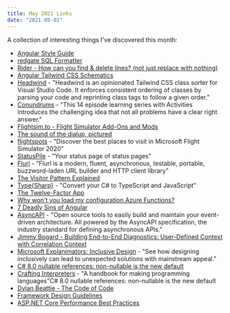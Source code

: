 ```yaml
---
title: May 2021 Links
date: "2021-05-01"
---
```


A collection of interesting things I've discovered this month:

- [Angular Style Guide](https://angular.io/guide/styleguide)
- [redgate SQL Formatter](https://www.red-gate.com/website/sql-formatter)
- [Rider - How can you find & delete lines? (not just replace with nothing)](https://intellij-support.jetbrains.com/hc/en-us/community/posts/115000142590-How-can-you-find-delete-lines-not-just-replace-with-nothing-)
- [Angular Tailwind CSS Schematics](https://github.com/ngneat/tailwind)
- [Headwind](https://marketplace.visualstudio.com/items?itemName=heybourn.headwind) - "Headwind is an opinionated Tailwind CSS class sorter for Visual Studio Code. It enforces consistent ordering of classes by parsing your code and reprinting class tags to follow a given order."
- [Conundrums](https://ideas.classdojo.com/b/conundrums) - "This 14 episode learning series with Activities introduces the challenging idea that not all problems have a clear right answer."
- [Flightsim.to - Flight Simulator Add-Ons and Mods](https://flightsim.to/)
- [The sound of the dialup, pictured](http://www.windytan.com/2012/11/the-sound-of-dialup-pictured.html)
- [flightspots](https://flightspots.co/app) - "Discover the best places to visit in Microsoft Flight Simulator 2020"
- [StatusPile](https://www.statuspile.com/) - "Your status page of status pages"
- [Flurl](https://github.com/tmenier/Flurl) - "Flurl is a modern, fluent, asynchronous, testable, portable, buzzword-laden URL builder and HTTP client library"
- [The Visitor Pattern Explained](https://www.codeproject.com/Articles/588882/TheplusVisitorplusPatternplusExplained)
- [Type{Sharp}](https://app.typesharp.co/) - "Convert your C# to TypeScript and JavaScript"
- [The Twelve-Factor App](https://12factor.net/)
- [Why won't you load my configuration Azure Functions?](https://adamstorr.azurewebsites.net/blog/why-wont-you-load-my-configuration-azure-functions)
- [7 Deadly Sins of Angular](https://dev.to/this-is-angular/7-deadly-sins-of-angular-1n2j)
- [AsyncAPI](https://www.asyncapi.com/) - "Open source tools to easily build and maintain your event-driven architecture. All powered by the AsyncAPI specification, the industry standard for defining asynchronous APIs."
- [Jimmy Bogard - Building End-to-End Diagnostics: User-Defined Context with Correlation Context](https://jimmybogard.com/building-end-to-end-diagnostics-user-defined-context-with-correlation-context/)
- [Microsoft Explanimators: Inclusive Design](https://news.microsoft.com/stories/explanimators/inclusive-design/?ocid=FY19_soc_omc_br_tw_Explanimators) - "See how designing inclusively can lead to unexpected solutions with mainstream appeal."
- [C# 8.0 nullable references: non-nullable is the new default](https://endjin.com/blog/2020/04/dotnet-csharp-8-nullable-references-non-nullable-is-the-new-default)
- [Crafting Interpreters](https://craftinginterpreters.com/) - "A handbook for making programming languages"C# 8.0 nullable references: non-nullable is the new default
- [Dylan Beattie - The Code of Code](https://dylanbeattie.net/articles/the-cost-of-code/)
- [Framework Design Guidelines](https://github.com/dotnet/corefx/blob/master/Documentation/coding-guidelines/framework-design-guidelines-digest.md)
- [ASP.NET Core Performance Best Practices](https://docs.microsoft.com/en-us/aspnet/core/performance/performance-best-practices?view=aspnetcore-5.0#performance-and-reliability)